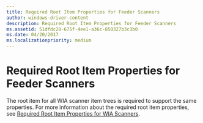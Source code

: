 ```yaml
---
title: Required Root Item Properties for Feeder Scanners
author: windows-driver-content
description: Required Root Item Properties for Feeder Scanners
ms.assetid: 51dfdc28-675f-4ee1-a36c-850327b3c3b0
ms.date: 04/20/2017
ms.localizationpriority: medium
---
```


# Required Root Item Properties for Feeder Scanners


The root item for all WIA scanner item trees is required to support the same properties. For more information about the required root item properties, see [Required Root Item Properties for WIA Scanners](required-root-item-properties-for-wia-scanners.md).

 

 




